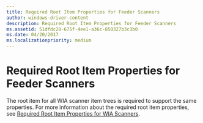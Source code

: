 ```yaml
---
title: Required Root Item Properties for Feeder Scanners
author: windows-driver-content
description: Required Root Item Properties for Feeder Scanners
ms.assetid: 51dfdc28-675f-4ee1-a36c-850327b3c3b0
ms.date: 04/20/2017
ms.localizationpriority: medium
---
```


# Required Root Item Properties for Feeder Scanners


The root item for all WIA scanner item trees is required to support the same properties. For more information about the required root item properties, see [Required Root Item Properties for WIA Scanners](required-root-item-properties-for-wia-scanners.md).

 

 




